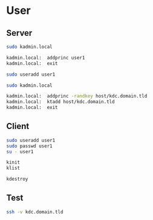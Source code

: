 # User

## Server

```sh
sudo kadmin.local

kadmin.local:  addprinc user1
kadmin.local:  exit
```

```sh
sudo useradd user1
```

```sh
sudo kadmin.local

kadmin.local:  addprinc -randkey host/kdc.domain.tld
kadmin.local:  ktadd host/kdc.domain.tld
kadmin.local:  exit
```

## Client

```sh
sudo useradd user1
sudo passwd user1
su - user1
```

```sh
kinit
klist
```

```sh
kdestroy
```

## Test

```sh
ssh -v kdc.domain.tld
```
